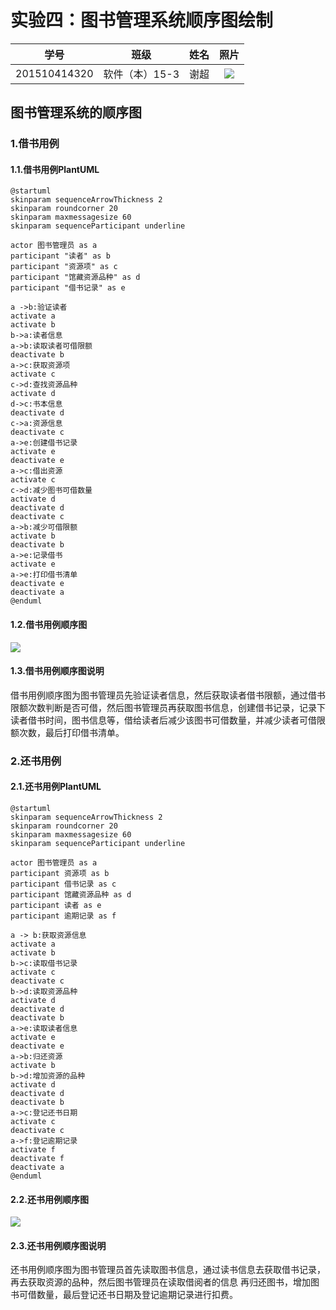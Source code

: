 # 实验四：图书管理系统顺序图绘制
| 学号 | 班级 | 姓名 | 照片|
|:----:|:-----:|:----:|:----:|
| 201510414320 | 软件（本）15-3 | 谢超 | [![](./me4.jpg)](./me4.jpg) |

## 图书管理系统的顺序图
### 1.借书用例
#### 1.1.借书用例PlantUML
    @startuml
    skinparam sequenceArrowThickness 2
    skinparam roundcorner 20
    skinparam maxmessagesize 60
    skinparam sequenceParticipant underline
    
    actor 图书管理员 as a
    participant "读者" as b
    participant "资源项" as c
    participant "馆藏资源品种" as d
    participant "借书记录" as e
    
    a ->b:验证读者
    activate a
    activate b
    b->a:读者信息
    a->b:读取读者可借限额
    deactivate b
    a->c:获取资源项
    activate c
    c->d:查找资源品种
    activate d
    d->c:书本信息
    deactivate d
    c->a:资源信息
    deactivate c
    a->e:创建借书记录
    activate e
    deactivate e
    a->c:借出资源
    activate c
    c->d:减少图书可借数量
    activate d
    deactivate d
    deactivate c
    a->b:减少可借限额
    activate b
    deactivate b
    a->e:记录借书
    activate e
    a->e:打印借书清单
    deactivate e
    deactivate a
    @enduml
#### 1.2.借书用例顺序图
[![](./sequence1.png)](./sequence1.puml)
#### 1.3.借书用例顺序图说明
借书用例顺序图为图书管理员先验证读者信息，然后获取读者借书限额，通过借书限额次数判断是否可借，然后图书管理员再获取图书信息，创建借书记录，记录下读者借书时间，图书信息等，借给读者后减少该图书可借数量，并减少读者可借限额次数，最后打印借书清单。
### 2.还书用例
#### 2.1.还书用例PlantUML
    @startuml
    skinparam sequenceArrowThickness 2
    skinparam roundcorner 20
    skinparam maxmessagesize 60
    skinparam sequenceParticipant underline
    
    actor 图书管理员 as a 
    participant 资源项 as b
    participant 借书记录 as c
    participant 馆藏资源品种 as d
    participant 读者 as e
    participant 逾期记录 as f
    
    a -> b:获取资源信息
    activate a
    activate b
    b->c:读取借书记录
    activate c
    deactivate c
    b->d:读取资源品种
    activate d
    deactivate d
    deactivate b
    a->e:读取读者信息
    activate e
    deactivate e
    a->b:归还资源
    activate b
    b->d:增加资源的品种
    activate d
    deactivate d
    deactivate b
    a->c:登记还书日期
    activate c
    deactivate c
    a->f:登记逾期记录
    activate f
    deactivate f
    deactivate a
    @enduml
#### 2.2.还书用例顺序图
[![](./sequence2.png)](./sequence2.puml)
#### 2.3.还书用例顺序图说明
还书用例顺序图为图书管理员首先读取图书信息，通过读书信息去获取借书记录，再去获取资源的品种，然后图书管理员在读取借阅者的信息
再归还图书，增加图书可借数量，最后登记还书日期及登记逾期记录进行扣费。